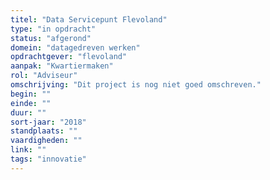 ```yaml
---
titel: "Data Servicepunt Flevoland"
type: "in opdracht"
status: "afgerond"
domein: "datagedreven werken"
opdrachtgever: "flevoland"
aanpak: "Kwartiermaken"
rol: "Adviseur"
omschrijving: "Dit project is nog niet goed omschreven."
begin: ""
einde: ""
duur: ""
sort-jaar: "2018"
standplaats: ""
vaardigheden: ""
link: ""
tags: "innovatie"
---
```

